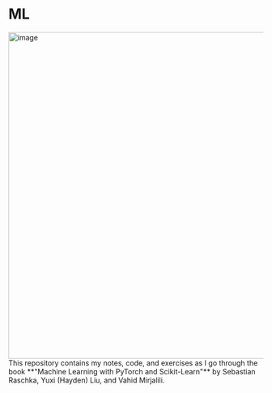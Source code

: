 # ML
<img width="521" height="646" alt="image" src="https://github.com/user-attachments/assets/d3fd5301-b6ce-47e8-b252-86a44584d3fc" />
This repository contains my notes, code, and exercises as I go through the book **"Machine Learning with PyTorch and Scikit-Learn"** by Sebastian Raschka, Yuxi (Hayden) Liu, and Vahid Mirjalili.
